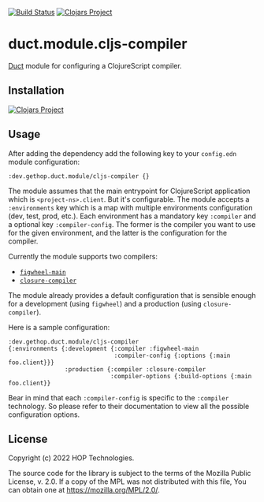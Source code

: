 [![Build Status](https://github.com/gethop-dev/duct.module.compiler-cljs/actions/workflows/ci-cd.yml/badge.svg)](https://github.com/gethop-dev/duct.module.cljs-compiler/actions/workflows/ci-cd.yml)
[![Clojars Project](https://img.shields.io/clojars/v/dev.gethop/duct.module.cljs-compiler.svg)](https://clojars.org/dev.gethop/duct.module.cljs-compiler)
# duct.module.cljs-compiler

[Duct](https://github.com/duct-framework/duct) module for configuring a ClojureScript compiler.

## Installation

[![Clojars Project](https://clojars.org/dev.gethop/duct.module.cljs-compiler/latest-version.svg)](https://clojars.org/dev.gethop/duct.module.cljs-compiler)

## Usage

After adding the dependency add the following key to your `config.edn`
module configuration:

``` edn
:dev.gethop.duct.module/cljs-compiler {}
```

The module assumes that the main entrypoint for ClojureScript
application which is `<project-ns>.client`. But it's configurable.
The module accepts a `:environments` key which is a map with multiple
environments configuration (dev, test, prod, etc.).  Each environment
has a mandatory key `:compiler` and a optional key
`:compiler-config`. The former is the compiler you want to use for the
given environment, and the latter is the configuration for the compiler.

Currently the module supports two compilers:

- [`figwheel-main`](https://github.com/bhauman/figwheel-main)
- [`closure-compiler`](https://clojurescript.org/reference/compiler-options)

The module already provides a default configuration that is sensible
enough for a development (using `figwheel`) and a production (using
`closure-compiler`).

Here is a sample configuration:

``` edn
:dev.gethop.duct.module/cljs-compiler
{:environments {:development {:compiler :figwheel-main
                              :compiler-config {:options {:main foo.client}}}
                :production {:compiler :closure-compiler
                             :compiler-options {:build-options {:main foo.client}}
```

Bear in mind that each `:compiler-config` is specific to the
`:compiler` technology. So please refer to their documentation to view
all the possible configuration options.

## License

Copyright (c) 2022 HOP Technologies.

The source code for the library is subject to the terms of the Mozilla
Public License, v. 2.0. If a copy of the MPL was not distributed with
this file, You can obtain one at https://mozilla.org/MPL/2.0/.
